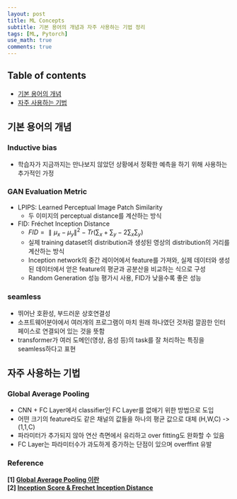 ```yaml
---
layout: post
title: ML Concepts
subtitle: 기본 용어의 개념과 자주 사용하는 기법 정리
tags: [ML, Pytorch]
use_math: true
comments: true
---
```


## Table of contents
- [기본 용어의 개념](#기본-용어의-개념)
- [자주 사용하는 기법](#자주-사용하는-기법)

## 기본 용어의 개념

### Inductive bias  
- 학습자가 지금까지는 만나보지 않았던 상황에서 정확한 예측을 하기 위해 사용하는 추가적인 가정  

### GAN Evaluation Metric  
- LPIPS: Learned Perceptual Image Patch Similarity
    - 두 이미지의 perceptual distance를 계산하는 방식
- FID: Fréchet Inception Distance
    - $FID={\parallel\mu_x-\mu_y\parallel}^2 -Tr(\sum_x + \sum_y -2\sum_x\sum_y)$
    - 실제 training dataset의 distribution과 생성된 영상의 distribution의 거리를 계산하는 방식
    - Inception network의 중간 레이어에서 feature를 가져와, 실제 데이터와 생성된 데이터에서 얻은 feature의 평균과 공분산을 비교하는 식으로 구성
    - Random Generation 성능 평가시 사용, FID가 낮을수록 좋은 성능
### seamless  
- 뛰어난 호환성, 부드러운 상호연결성
- 소프트웨어분야에서 여러개의 프로그램이 마치 원래 하나였던 것처럼 깔끔한 인터페이스로 연결되어 있는 것을 뜻함
- transformer가 여러 도메인(영상, 음성 등)의 task를 잘 처리하는 특징을 seamless하다고 표현


## 자주 사용하는 기법  
### Global Average Pooling
- CNN + FC Layer에서 classifier인 FC Layer를 없애기 위한 방법으로 도입
- 어떤 크기의 feature라도 같은 채널의 값들을 하나의 평균 값으로 대체 (H,W,C) -> (1,1,C)
- 파라미터가 추가되지 않아 연산 측면에서 유리하고 over fitting도 완화할 수 있음
- FC Layer는 파라미터수가 과도하게 증가하는 단점이 있으며 overffint 유발



### Reference
**[1] [Global Average Pooling 이란](https://gaussian37.github.io/dl-concept-global_average_pooling/)**  
**[2] [Inception Score & Frechet Inception Distance](https://cyc1am3n.github.io/2020/03/01/is_fid.html)**  
